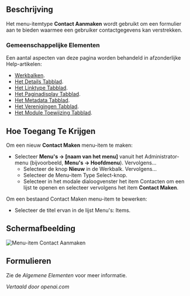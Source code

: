 <!-- Filename: Help4.x:Menu_Item:_Create_Contact  / Display title: Contact Aanmaken -->

## Beschrijving

Het menu-itemtype **Contact Aanmaken** wordt gebruikt om een formulier aan te bieden waarmee een gebruiker contactgegevens kan verstrekken.

### Gemeenschappelijke Elementen

Een aantal aspecten van deze pagina worden behandeld in afzonderlijke Help-artikelen:

* [Werkbalken](jdocmanual?article=help/common-elements/toolbars).
* [Het Details Tabblad](jdocmanual?article=help/menu-items-common/menu-item-details).
* [Het Linktype Tabblad](jdocmanual?article=help/menu-items-common/menu-item-link-type).
* [Het Paginadisplay Tabblad](jdocmanual?article=help/menu-items-common/menu-item-page-display).
* [Het Metadata Tabblad](jdocmanual?article=help/menu-items-common/menu-item-metadata).
* [Het Verenigingen Tabblad](jdocmanual?article=help/common-elements/edit-associations).
* [Het Module Toewijzing Tabblad](jdocmanual?article=help/menu-items-common/menu-item-module-assignment).

## Hoe Toegang Te Krijgen

Om een nieuw **Contact Maken** menu-item te maken:

- Selecteer **Menu's → \[naam van het menu\]** vanuit het Administrator-menu
  (bijvoorbeeld, **Menu's → Hoofdmenu**). Vervolgens...
  - Selecteer de knop **Nieuw** in de Werkbalk. Vervolgens...
  - Selecteer de Menu-item Type Select-knop.
  - Selecteer in het modale dialoogvenster het item Contacten om een lijst te openen en selecteer vervolgens het item **Contact Maken**.

Om een bestaand Contact Maken menu-item te bewerken:

- Selecteer de titel ervan in de lijst Menu's: Items.

## Schermafbeelding

![Menu-item Contact Aanmaken](../../../nl/images/menu-items/contacts-create-contact-details-tab.png)

## Formulieren

Zie de *Algemene Elementen* voor meer informatie.

*Vertaald door openai.com*


